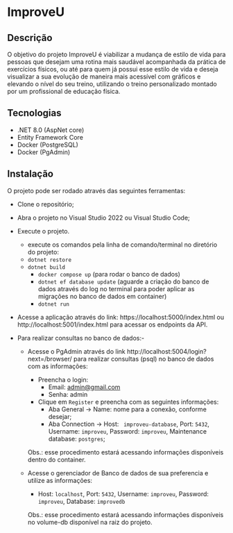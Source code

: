 # ImproveU

## Descrição

O objetivo do projeto ImproveU é viabilizar a mudança de estilo de vida para pessoas que desejam uma rotina mais saudável acompanhada da prática de exercícios físicos, ou até para quem já possui esse estilo de vida e deseja visualizar a sua evolução de maneira mais acessível com gráficos e elevando o nível do seu treino, utilizando o treino personalizado montado por um profissional de educação física.

## Tecnologias

- .NET 8.0 (AspNet core)
- Entity Framework Core
- Docker (PostgreSQL)
- Docker (PgAdmin)

## Instalação

O projeto pode ser rodado através das seguintes ferramentas:

- Clone o repositório;
- Abra o projeto no Visual Studio 2022 ou Visual Studio Code;
- Execute o projeto.
	- execute os comandos pela linha de comando/terminal no diretório do projeto:
	- `dotnet restore`
	-	`dotnet build`
		- `docker compose up` (para rodar o banco de dados)
		- `dotnet ef database update` (aguarde a criação do banco de dados através do log no terminal para poder aplicar as migrações no banco de dados em container)
		- `dotnet run`

- Acesse a aplicação através do link: https://localhost:5000/index.html ou http://localhost:5001/index.html para acessar os endpoints da API.

- Para realizar consultas no banco de dados:- 
	- Acesse o PgAdmin através do link http://localhost:5004/login?next=/browser/ para realizar consultas (psql) no banco de dados com as informações:
		- Preencha o login: 
			- Email: admin@gmail.com
			- Senha: admin																					
		- Clique em `Register` e preencha com as seguintes informações:
			- Aba General -> Name: nome para a conexão, conforme desejar;
			- Aba Connection -> Host: ` improveu-database`, Port: `5432`,  Username: `improveu`, Password: `improveu`, Maintenance database: `postgres`;

		Obs.: esse procedimento estará acessando informações disponíveis dentro do container.
	
	- Acesse o gerenciador de Banco de dados de sua preferencia e utilize as informações:
		- Host: `localhost`, Port: `5432`,  Username: `improveu`, Password: `improveu`, Database: `improvedb` 
		
		Obs.: esse procedimento estará acessando informações disponíveis no volume-db disponível na raiz do projeto.
	
